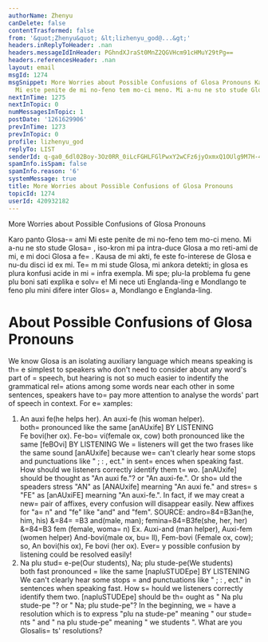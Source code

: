 ```yaml
---
authorName: Zhenyu
canDelete: false
contentTrasformed: false
from: '&quot;Zhenyu&quot; &lt;lizhenyu_god@...&gt;'
headers.inReplyToHeader: .nan
headers.messageIdInHeader: PGhndXJraSt0MnZ2QGVHcm91cHMuY29tPg==
headers.referencesHeader: .nan
layout: email
msgId: 1274
msgSnippet: More Worries about Possible Confusions of Glosa Pronouns Karo panto Glosa-ami
  Mi este penite de mi no-feno tem mo-ci meno. Mi a-nu ne sto stude Glosa, iso-kron
nextInTime: 1275
nextInTopic: 0
numMessagesInTopic: 1
postDate: '1261629906'
prevInTime: 1273
prevInTopic: 0
profile: lizhenyu_god
replyTo: LIST
senderId: q-ga0_6dl02Boy-3Oz0RR_0iLcFGHLFGlPwxY2wCFz6jyOxmxQ1OUlg9M7H-4EFC28RytvjCQvOMayC02gkcNBt1kc5u222A-j0
spamInfo.isSpam: false
spamInfo.reason: '6'
systemMessage: true
title: More Worries about Possible Confusions of Glosa Pronouns
topicId: 1274
userId: 420932182
---
```


More Worries about Possible Confusions of Glosa Pronouns

Karo panto Glosa-=
ami
Mi este penite de mi no-feno tem mo-ci meno. Mi a-nu ne sto stude Glosa=
, iso-kron mi pa intra-duce Glosa a mo reti-ami de mi, e mi doci Glosa a fe=
. Kausa de mi akti, fe este fo-interese de Glosa e nu-du disci id ex mi. Te=
m mi stude Glosa, mi ankora detekti; in glosa es plura konfusi acide in mi =
infra exempla. Mi spe; plu-la problema fu gene plu boni sati explika e solv=
e! Mi nece uti Englanda-ling e Mondlango te feno plu mini difere inter Glos=
a, Mondlango e Englanda-ling.

About Possible Confusions of Glosa Pronouns
=
We know Glosa is an isolating auxiliary language which means speaking is th=
e simplest to speakers who don't need to consider about any word's part of =
speech, but hearing is not so much  easier to indentify the grammatical rel=
ations among some words near each other in some sentences, speakers have to=
 pay more attention to analyse the words' part of speech in context. 
For e=
xamples:
1.	An auxi fe(he helps her). An auxi-fe (his woman helper).  
both=
 pronounced like the same [anAUxife] BY LISTENING   
Fe bovi(her ox). Fe-bo=
vi(female ox, cow) 
both pronounced like the same [feBOvi] BY LISTENING
We =
listeners will get the two frases like the same sound [anAUxife] because we=
 can't clearly hear some stops and punctuations like " ; : ,  ect." in sent=
ences when speaking fast. How should we listeners correctly identify them t=
wo. [anAUxife] should be thought as "An auxi fe."? or "An auxi-fe.". Or sho=
uld the speaders stress "AN" as [ANAUxife] mearning "An auxi fe." and stres=
s "FE" as [anAUxiFE] mearning "An auxi-fe.". In fact, if we may creat a new=
 pair of affixes, every confusion will disappear easily. New affixes for "a=
n" and "fe" like "and" and "fem". SOURCE:  andro=84=B3an(he, him, his) &=84=
=B3 and(male, man); femina=84=B3fe(she, her, her) &=84=B3 fem (female, woma=
n)  Ex. Auxi-and (man helper), Auxi-fem (women helper) And-bovi(male ox, bu=
ll), Fem-bovi (Female ox, cow); so, An bovi(his ox), Fe bovi (her ox). Ever=
y possible confusion by listening could be resolved easily! 
2.	Na plu stud=
e-pe(Our students), Na; plu stude-pe(We students)    
both fast pronounced =
like the same [napluSTUDEpe] BY LISTENING
We can't clearly hear some stops =
and punctuations like " ; : ,  ect." in sentences when speaking fast. How s=
hould we listeners correctly identify them two. [napluSTUDEpe] should be th=
ought as " Na plu stude-pe "? or " Na; plu stude-pe"? In the beginning, we =
have a resolution which is to express "plu na stude-pe" meaning " our stude=
nts " and " na plu stude-pe" meaning " we students ". What are you Glosalis=
ts' resolutions?



